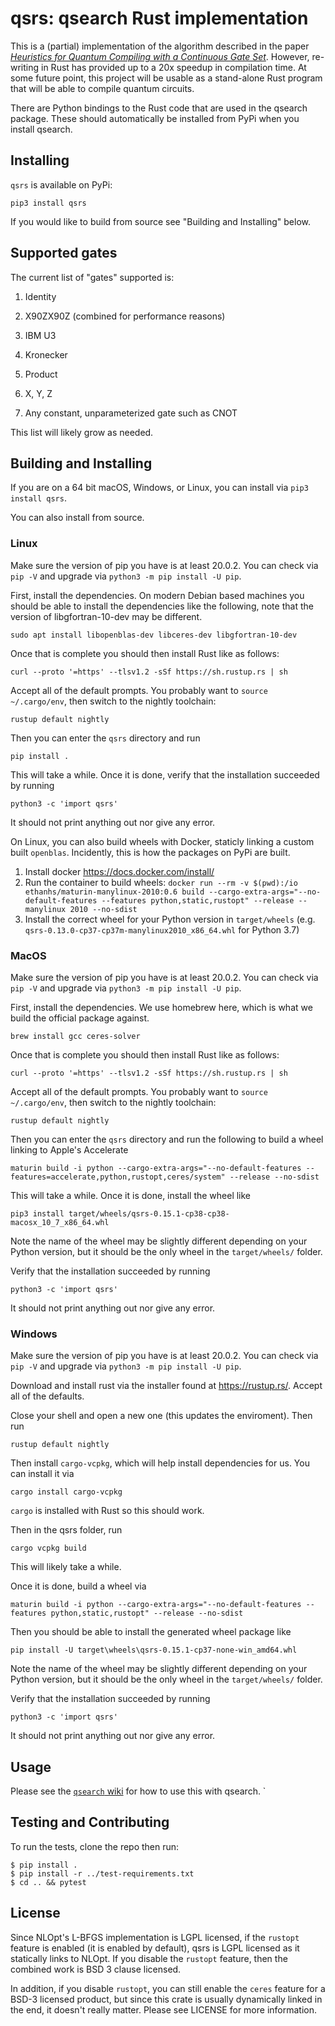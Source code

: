 # qsrs: qsearch Rust implementation

This is a (partial) implementation of the algorithm described in the paper
*[Heuristics for Quantum Compiling with a Continuous Gate Set](https://arxiv.org/abs/1912.02727)*.
However, re-writing in Rust has provided up to a 20x speedup in compilation time.
At some future point, this project will be usable as a stand-alone Rust program that will be able
to compile quantum circuits.

There are Python bindings to the Rust code that are used in the qsearch package. These
should automatically be installed from PyPi when you install qsearch.


## Installing

`qsrs` is available on PyPi:

```
pip3 install qsrs
```

If you would like to build from source see "Building and Installing" below.


## Supported gates

The current list of "gates" supported is:

1. Identity

2. X90ZX90Z (combined for performance reasons)

3. IBM U3

4. Kronecker

5. Product

6. X, Y, Z

7. Any constant, unparameterized gate such as CNOT

This list will likely grow as needed.

## Building and Installing

If you are on a 64 bit macOS, Windows, or Linux, you can install via `pip3 install qsrs`.

You can also install from source.

### Linux

Make sure the version of pip you have is at least 20.0.2.
You can check via `pip -V` and upgrade via `python3 -m pip install -U pip`.

First, install the dependencies. On modern Debian based machines you should be able to install the dependencies like the following,
note that the version of libgfortran-10-dev may be different.

```
sudo apt install libopenblas-dev libceres-dev libgfortran-10-dev
```

Once that is complete you should then install Rust like as follows:

```
curl --proto '=https' --tlsv1.2 -sSf https://sh.rustup.rs | sh
```

Accept all of the default prompts. You probably want to `source ~/.cargo/env`, then switch to the nightly toolchain:

```
rustup default nightly
```

Then you can enter the `qsrs` directory and run

```
pip install .
```

This will take a while. Once it is done, verify that the installation succeeded by running

```
python3 -c 'import qsrs'
```

It should not print anything out nor give any error.


On Linux, you can also build wheels with Docker, staticly linking a custom built `openblas`.
Incidently, this is how the packages on PyPi are built.

1. Install docker https://docs.docker.com/install/
2. Run the container to build wheels: `docker run --rm -v $(pwd):/io ethanhs/maturin-manylinux-2010:0.6 build --cargo-extra-args="--no-default-features --features python,static,rustopt" --release --manylinux 2010 --no-sdist`
3. Install the correct wheel for your Python version in `target/wheels` (e.g. `qsrs-0.13.0-cp37-cp37m-manylinux2010_x86_64.whl` for Python 3.7)


### MacOS


Make sure the version of pip you have is at least 20.0.2.
You can check via `pip -V` and upgrade via `python3 -m pip install -U pip`.

First, install the dependencies. We use homebrew here, which is what we build the official package against.

```
brew install gcc ceres-solver
```

Once that is complete you should then install Rust like as follows:

```
curl --proto '=https' --tlsv1.2 -sSf https://sh.rustup.rs | sh
```

Accept all of the default prompts. You probably want to `source ~/.cargo/env`, then switch to the nightly toolchain:

```
rustup default nightly
```

Then you can enter the `qsrs` directory and run the following to build a wheel linking to Apple's Accelerate

```
maturin build -i python --cargo-extra-args="--no-default-features --features=accelerate,python,rustopt,ceres/system" --release --no-sdist
```

This will take a while. Once it is done, install the wheel like

```
pip3 install target/wheels/qsrs-0.15.1-cp38-cp38-macosx_10_7_x86_64.whl
```

Note the name of the wheel may be slightly different depending on your Python version, but it should be the only wheel in the `target/wheels/` folder.

Verify that the installation succeeded by running

```
python3 -c 'import qsrs'
```

It should not print anything out nor give any error.

### Windows


Make sure the version of pip you have is at least 20.0.2.
You can check via `pip -V` and upgrade via `python3 -m pip install -U pip`.

Download and install rust via the installer found at https://rustup.rs/. Accept all of the defaults.

Close your shell and open a new one (this updates the enviroment). Then run

```
rustup default nightly
```

Then install `cargo-vcpkg`, which will help install dependencies for us. You can install it via

```
cargo install cargo-vcpkg
```

`cargo` is installed with Rust so this should work.

Then in the qsrs folder, run

```
cargo vcpkg build
```

This will likely take a while.

Once it is done, build a wheel via 

```
maturin build -i python --cargo-extra-args="--no-default-features --features python,static,rustopt" --release --no-sdist
```

Then you should be able to install the generated wheel package like

```
pip install -U target\wheels\qsrs-0.15.1-cp37-none-win_amd64.whl
```

Note the name of the wheel may be slightly different depending on your Python version, but it should be the only wheel in the `target/wheels/` folder.

Verify that the installation succeeded by running

```
python3 -c 'import qsrs'
```

It should not print anything out nor give any error.

## Usage

Please see the [`qsearch` wiki](https://github.com/WolfLink/qsearch/wiki/Native-Gateset)
for how to use this with qsearch.
`

## Testing and Contributing

To run the tests, clone the repo then run:

```
$ pip install .
$ pip install -r ../test-requirements.txt
$ cd .. && pytest
```

## License

Since NLOpt's L-BFGS implementation is LGPL licensed, if the `rustopt` feature is enabled
(it is enabled by default), qsrs is LGPL licensed as it statically links to NLOpt.
If you disable the `rustopt` feature, then the combined work is BSD 3 clause licensed.

In addition, if you disable `rustopt`, you can still enable the `ceres` feature for a BSD-3
licensed product, but since this crate is usually dynamically linked in the end, it doesn't
really matter.
Please see LICENSE for more information.
